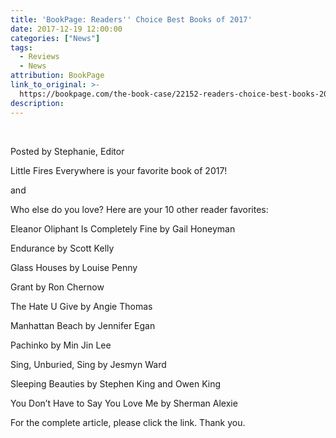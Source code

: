 ```yaml
---
title: 'BookPage: Readers'' Choice Best Books of 2017'
date: 2017-12-19 12:00:00
categories: ["News"]
tags:
  - Reviews
  - News
attribution: BookPage
link_to_original: >-
  https://bookpage.com/the-book-case/22152-readers-choice-best-books-2017#.WjsiJs5OjE4
description:
---
```



&nbsp;

Posted by Stephanie, Editor

Little Fires Everywhere is your favorite book of 2017!

and

Who else do you love? Here are your 10 other reader favorites:

Eleanor Oliphant Is Completely Fine by Gail Honeyman

Endurance by Scott Kelly

Glass Houses by Louise Penny

Grant by Ron Chernow

The Hate U Give by Angie Thomas

Manhattan Beach by Jennifer Egan

Pachinko by Min Jin Lee

Sing, Unburied, Sing by Jesmyn Ward

Sleeping Beauties by Stephen King and Owen King

You Don’t Have to Say You Love Me by Sherman Alexie

For the complete article, please click the link. Thank you.